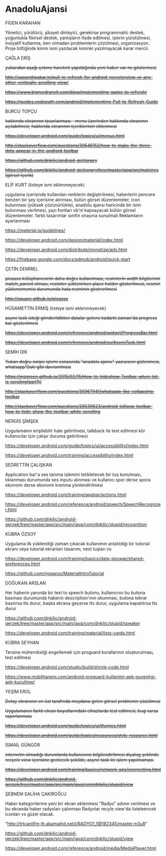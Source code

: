 # AnadoluAjansi

FİGEN	KARAHAN	

Yönetici, yürütücü, şikayet dinleyici, gerekirse programmatic destek, yoğunlukla fikirsel destek, yanlışların ifade edilmesi, işlerin yürütülmesi, insiyatif kullanma, ben olmadan problemlerin çözülmesi, organizasyon. Proje bittiğinde kimin ismi yazılacak kiminki yazılmayacak karar mercii.


ÇAĞLA ERİŞ

<strike>yukarıdan aşağı çekme hareketi yapıldığında yeni haber var mı göstermesi</strike>

<strike>http://sapandiwakar.in/pull-to-refresh-for-android-recyclerview-or-any-other-vertically-scrolling-view/</strike>

<strike>https://www.bignerdranch.com/blog/implementing-swipe-to-refresh/</strike>

<strike>https://guides.codepath.com/android/Implementing-Pull-to-Refresh-Guide</strike>


BURCU	TOPÇU

<strike>hakkında ekranının tasarlanması - menu üzerinden hakkında ekranının açılabilmesi, hakkında ekranının içeriklerinin eklenmesi</strike>

<strike>https://developer.android.com/guide/topics/ui/menus.html</strike>

<strike>http://stackoverflow.com/questions/39546152/how-to-make-the-three-dots-appear-in-the-android-toolbar</strike>

<strike>https://github.com/dnkilic/android-gictionary</strike>

<strike>https://github.com/dnkilic/android-gictionary/tree/master/app/src/main/res (görsel içerik)</strike>


ELİF	KURT (listeye ismi eklenmeyecek)

uygulama içerisinde kullanılan renklerin değiştirilmesi, haberlerin pencere benzeri bir şey içerisine alınması, bütün görsel düzenlemeler, icon bulunması (yüksek çözünürlükte), anadolu ajansı haricinde bir isim bulunması verilmesi, yazı fontları vb'ni kapsayacak bütün görsel düzenlemeler. farklı tasarımlar sınıfın onayına sunulmalı
Reklamların ayarlanması

https://material.io/guidelines/

https://developer.android.com/design/material/index.html

https://developer.android.com/distribute/monetize/ads.html

https://firebase.google.com/docs/admob/android/quick-start


ÇETİN	DEMİREL

<strike>picasso kütüphanesinin daha doğru kullanılması, resimlerin width bilgilerinin match_parent olması, resimler yüklenirken place holder gösterilmesi, resmin yüklenememisi durumunda hata resminin göstrerilmesi</strike>

<strike>http://square.github.io/picasso </strike>



HÜSAMETTİN	ERMİŞ (listeye ismi eklenmeyecek)

<strike>async task isteği gönderildikten datalar gelene kadarki zaman'da progress bar gösterilmesi</strike>

<strike>https://developer.android.com/reference/android/widget/ProgressBar.html</strike>

<strike>https://developer.android.com/reference/android/os/AsyncTask.html</strike>


SEMİH	DİK

<strike>Yukarı doğru swipe işlemi esnasında "anadolu ajansı" yazısısnın gizlenmesi, whatsapp'Daki gibi davranılması</strike>

<strike>https://mzgreen.github.io/2015/02/15/How-to-hideshow-Toolbar-when-list-is-scroling(part1)/</strike>

<strike>http://stackoverflow.com/questions/35967941/whatsapp-like-collapsing-toolbar</strike>

<strike>http://stackoverflow.com/questions/26539623/android-lollipop-toolbar-how-to-hide-show-the-toolbar-while-scrolling </strike>


NERGİS	ŞİMŞEK

Uygulamanın erişilebilir hale getirilmesi, talkback ile test edilmesi kör kullanıcılar için çalışır duruma getirilmesi

https://developer.android.com/guide/topics/ui/accessibility/index.html

https://developer.android.com/training/accessibility/index.html


SEDRETTİN	ÇALIŞKAN

Application bar'a ses tanıma işlemini tetikletecek bir tuş konulması, tıklanması durumunda ses inputu alınması ve kullanıcı spor derse spora ekonomi derse ekonomi kısmına yönlendirilmesi

https://developer.android.com/training/appbar/actions.html

https://developer.android.com/reference/android/speech/SpeechRecognizer.html

https://github.com/dnkilic/android-gerzek/tree/master/app/src/main/java/com/dnkilic/stupid/recognition


KÜBRA	ÖZSOY

Uygulama ilk yüklendiği zaman çıkacak kullanımın anlatıldığı bir tutorial ekranı veya tutorial ekranları tasarımı, next tuşları vs

https://developer.android.com/training/basics/data-storage/shared-preferences.html

https://github.com/riggaroo/MaterialIntroTutorial


DOĞUKAN	ARSLAN

Her haberin yanında bir text to speech butonu, kullanıcnın bu butona basması durumunda haberin description'ının okunması, butona tekrar basılırsa tts durur, başka ekrana geçerse tts durur, uygulama kapatılırsa tts durur

https://github.com/dnkilic/android-gerzek/tree/master/app/src/main/java/com/dnkilic/stupid/speaker

https://developer.android.com/training/material/lists-cards.html


KÜBRA SEYHAN

Tersine mühendisliği engellemek için proguard kurallarının oluşturulması, test edilmesi

https://developer.android.com/studio/build/shrink-code.html

https://www.mobilhanem.com/android-proguard-kullanimi-apk-guvenligi-apk-kucultme/


YEŞİM	EROL

<strike>Detay ekranının en üst tarafında meydana gelen görsel problemin çözülmesi</strike>

<strike>Uygulamanın farklı ekran boyutlarındaki cihazlarda test edilmesi, bug varsa raporlanması</strike>

<strike>https://developer.android.com/guide/topics/ui/themes.html</strike>

<strike>https://developer.android.com/guide/topics/resources/style-resource.html</strike>


İSMAİL	GÜNGÖR

<strike>internetin olmadığı durumlarda kullanıcının bilgilendirilmesi diyalog şeklinde recycle view içerisine geelecek şekilde, async task ile işlem yapılmaması</strike>

<strike>https://developer.android.com/training/basics/network-ops/connecting.html</strike>

<strike>https://github.com/dnkilic/android-gerzek/tree/master/app/src/main/java/com/dnkilic/stupid/view</strike>


ŞEBNEM SALİHA	ÇAKIROĞLU

Haber kategorilerine yeni bir ekran eklenmesi "Radyo" adının verilmesi ve bu ekranda haber radyoları çalınması
Radyolar recyle view'da listeleencek iconları vs güzel olacak.

"http://trtcanlifm-lh.akamaihd.net/i/RADYO1_1@182345/master.m3u8"

https://github.com/dnkilic/android-gerzek/tree/master/app/src/main/java/com/dnkilic/stupid/view

https://developer.android.com/reference/android/media/MediaPlayer.html

